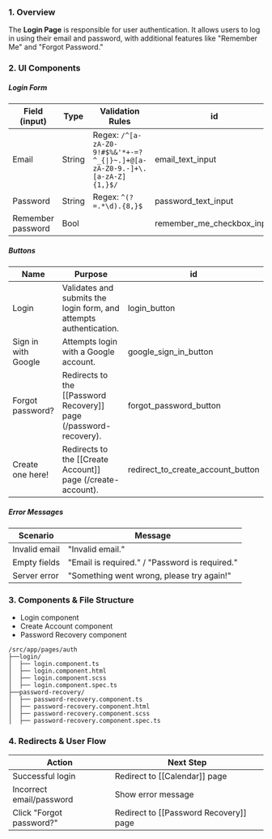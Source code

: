 ### 1. Overview

The **Login Page** is responsible for user authentication. It allows users to log in using their email and password, with additional features like "Remember Me" and "Forgot Password."

### 2. UI Components

##### **Login Form**
 
| Field (input)     | Type   | Validation Rules                                                              | id                         |
| ----------------- | ------ | ----------------------------------------------------------------------------- | -------------------------- |
| Email             | String | Regex: `/^[a-zA-Z0-9!#$%&'*+-=?^_{\|}~.]+@[a-zA-Z0-9.-]+\.[a-zA-Z]{1,}$/`<br> | email_text_input           |
| Password          | String | Regex: `^(?=.*\d).{8,}$`<br>                                                  | password_text_input        |
| Remember password | Bool   |                                                                               | remember_me_checkbox_input |

##### **Buttons**

| Name                | Purpose                                                            | id                                |
| ------------------- | ------------------------------------------------------------------ | --------------------------------- |
| Login               | Validates and submits the login form, and attempts authentication. | login_button                      |
| Sign in with Google | Attempts login with a Google account.                              | google_sign_in_button             |
| Forgot password?    | Redirects to the [[Password Recovery]] page (/password-recovery).  | forgot_password_button            |
| Create one here!    | Redirects to the [[Create Account]] page (/create-account).        | redirect_to_create_account_button |
##### **Error Messages**

| Scenario      | Message                                        |
| ------------- | ---------------------------------------------- |
| Invalid email | "Invalid email."                               |
| Empty fields  | "Email is required." / "Password is required." |
| Server error  | "Something went wrong, please try again!"      |
### 3. Components & File Structure

- Login component
- Create Account component
- Password Recovery component

```
/src/app/pages/auth
├──login/
│  ├── login.component.ts
│  ├── login.component.html
│  ├── login.component.scss
│  ├── login.component.spec.ts
├──password-recovery/
│  ├── password-recovery.component.ts
│  ├── password-recovery.component.html
│  ├── password-recovery.component.scss
│  ├── password-recovery.component.spec.ts
```
### 4. Redirects & User Flow

| Action                   | Next Step                              |
| ------------------------ | -------------------------------------- |
| Successful login         | Redirect to [[Calendar]] page          |
| Incorrect email/password | Show error message                     |
| Click "Forgot password?" | Redirect to [[Password Recovery]] page |
